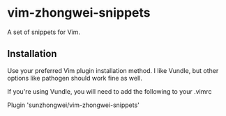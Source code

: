 # vim-zhongwei-snippets
A set of snippets for Vim.


## Installation

Use your preferred Vim plugin installation method. I like Vundle, but other options like pathogen should work fine as well.

If you're using Vundle, you will need to add the following to your .vimrc

Plugin 'sunzhongwei/vim-zhongwei-snippets'
